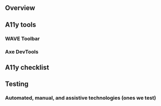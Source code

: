 ## Overview

## A11y tools

### WAVE Toolbar

### Axe DevTools

## A11y checklist

## Testing

### Automated, manual, and assistive technologies (ones we test)